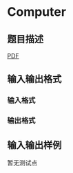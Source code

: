 # Computer

## 题目描述

[problemUrl]: https://uva.onlinejudge.org/index.php?option=com_onlinejudge&Itemid=8&category=246&page=show_problem&problem=3576

[PDF](https://uva.onlinejudge.org/external/11/p1135.pdf)

## 输入输出格式

### 输入格式

### 输出格式

## 输入输出样例

暂无测试点

